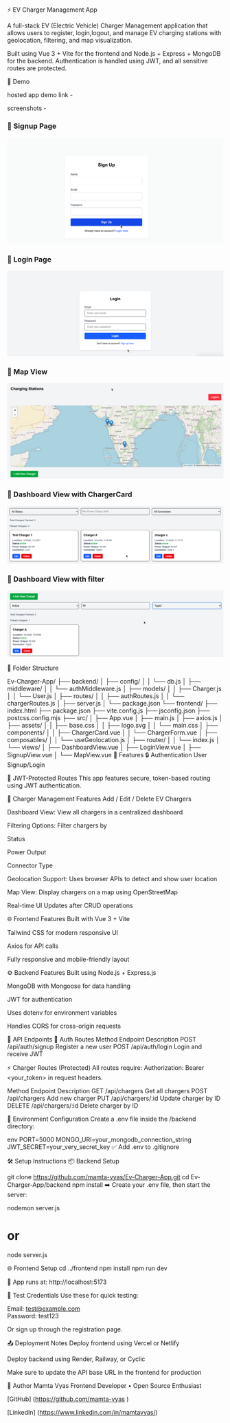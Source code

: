 ⚡ EV Charger Management App

A full-stack EV (Electric Vehicle) Charger Management application that allows users to register, login,logout, and manage EV charging stations with geolocation, filtering, and map visualization.

Built using Vue 3 + Vite for the frontend and Node.js + Express + MongoDB for the backend. Authentication is handled using JWT, and all sensitive routes are protected.

📸 Demo

hosted app demo link - 

screenshots - 

### 🔐 Signup Page
![Signup Screenshot](./frontend/src/assets/ss1.png)

### 🔐 Login Page
![Login Screenshot](./frontend/src/assets/ss2.png)

### 🔐 Map View 
![Map View Screenshot](./frontend/src/assets/ss3.png)

### 🔐 Dashboard View with ChargerCard
![Dashboard View with ChargerCard Screenshot](./frontend/src/assets/ss4.png)

### 🔐 Dashboard View with filter
![Dashboard View with filterScreenshot](./frontend/src/assets/ss5.png)


🧩 Folder Structure

Ev-Charger-App/
├── backend/
│   ├── config/
│   │   └── db.js
│   ├── middleware/
│   │   └── authMiddleware.js
│   ├── models/
│   │   ├── Charger.js
│   │   └── User.js
│   ├── routes/
│   │   ├── authRoutes.js
│   │   └── chargerRoutes.js
│   ├── server.js
│   └── package.json
└── frontend/
    ├── index.html
    ├── package.json
    ├── vite.config.js
    ├── jsconfig.json
    ├── postcss.config.mjs
    ├── src/
    │   ├── App.vue
    │   ├── main.js
    │   ├── axios.js
    │   ├── assets/
    │   │   ├── base.css
    │   │   ├── logo.svg
    │   │   └── main.css
    │   ├── components/
    │   │   ├── ChargerCard.vue
    │   │   └── ChargerForm.vue
    │   ├── composables/
    │   │   └── useGeolocation.js
    │   ├── router/
    │   │   └── index.js
    │   └── views/
    │       ├── DashboardView.vue
    │       ├── LoginView.vue
    │       ├── SignupView.vue
    │       └── MapView.vue
🚀 Features
🔒 Authentication
User Signup/Login


🔐 JWT-Protected Routes
This app features secure, token-based routing using JWT authentication.

🧭 Charger Management Features
Add / Edit / Delete EV Chargers

Dashboard View: View all chargers in a centralized dashboard

Filtering Options: Filter chargers by

Status

Power Output

Connector Type

Geolocation Support: Uses browser APIs to detect and show user location

Map View: Display chargers on a map using OpenStreetMap

Real-time UI Updates after CRUD operations

🌐 Frontend Features
Built with Vue 3 + Vite

Tailwind CSS for modern responsive UI

Axios for API calls

Fully responsive and mobile-friendly layout

⚙️ Backend Features
Built using Node.js + Express.js

MongoDB with Mongoose for data handling

JWT for authentication

Uses dotenv for environment variables

Handles CORS for cross-origin requests

🔑 API Endpoints
👤 Auth Routes
Method	Endpoint	Description
POST	/api/auth/signup	Register a new user
POST	/api/auth/login	Login and receive JWT

⚡ Charger Routes (Protected)
All routes require:
Authorization: Bearer <your_token> in request headers.

Method	Endpoint	Description
GET	/api/chargers	Get all chargers
POST	/api/chargers	Add new charger
PUT	/api/chargers/:id	Update charger by ID
DELETE	/api/chargers/:id	Delete charger by ID

🔧 Environment Configuration
Create a .env file inside the /backend directory:

env
PORT=5000
MONGO_URI=your_mongodb_connection_string
JWT_SECRET=your_very_secret_key
✅ Add .env to .gitignore

🛠️ Setup Instructions
📦 Backend Setup

git clone https://github.com/mamta-vyas/Ev-Charger-App.git
cd Ev-Charger-App/backend
npm install
➡️ Create your .env file, then start the server:

nodemon server.js
# or
node server.js

🌐 Frontend Setup
cd ../frontend
npm install
npm run dev

🔗 App runs at: http://localhost:5173

🧪 Test Credentials
Use these for quick testing:

Email: test@example.com  
Password: test123

Or sign up through the registration page.

📤 Deployment Notes
Deploy frontend using Vercel or Netlify

Deploy backend using Render, Railway, or Cyclic

Make sure to update the API base URL in the frontend for production


🧠 Author
Mamta Vyas
Frontend Developer • Open Source Enthusiast

[GitHub] (https://github.com/mamta-vyas ) 

[LinkedIn] (https://www.linkedin.com/in/mamtavyas/)
